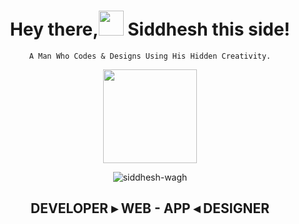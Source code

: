 <div align="center">
	
<h1 align="center">Hey there,<img src="https://raw.githubusercontent.com/MartinHeinz/MartinHeinz/master/wave.gif" width="40px"> Siddhesh this side!</h1>

`A Man Who Codes & Designs Using His Hidden Creativity.`

<a href="#"><img src="assets/profile.avif" width="150"></a>
<p align="center"> <img src="https://komarev.com/ghpvc/?username=siddhesh-wagh&label=Profile%20views&color=0e75b6&style=flat" alt="siddhesh-wagh" /> </p>
<p align="center">
	<h2 align="center">DEVELOPER ▸ WEB - APP ◂ DESIGNER</h2>
</p>
</div>
